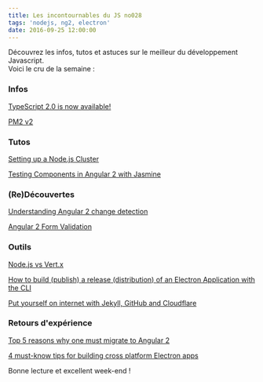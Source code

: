 ```yaml
---
title: Les incontournables du JS no028
tags: 'nodejs, ng2, electron'
date: 2016-09-25 12:00:00
---
```


Découvrez les infos, tutos et astuces sur le meilleur du développement Javascript.  
Voici le cru de la semaine :  

### Infos

[TypeScript 2.0 is now available!](https://blogs.msdn.microsoft.com/typescript/2016/09/22/announcing-typescript-2-0/)  

[PM2 v2](https://keymetrics.io/2016/08/24/pm2-v2-released/)  

### Tutos

[Setting up a Node.js Cluster](https://codequs.com/p/BkCZ1VMY/setting-up-a-node-js-cluster/)  

[Testing Components in Angular 2 with Jasmine](https://semaphoreci.com/community/tutorials/testing-components-in-angular-2-with-jasmine)  

### (Re)Découvertes

[Understanding Angular 2 change detection](https://auth0.com/blog/understanding-angular-2-change-detection/)  

[Angular 2 Form Validation](https://scotch.io/tutorials/angular-2-form-validation)  

### Outils  

[Node.js vs Vert.x](https://www.agriya.com/blog/2016/09/20/nodejs-vs-vertx-part2-detailed-investigation/)  

[How to build (publish) a release (distribution) of an Electron Application with the CLI](http://ourcodeworld.com/articles/read/262/how-to-build-publish-a-release-distribution-of-an-electron-application-with-the-cli)  

[Put yourself on internet with Jekyll, GitHub and Cloudflare](http://adgllorente.com/2016/09/put-yourself-on-internet-with-jekyll-github-and-cloudflare/)  

### Retours d'expérience

[Top 5 reasons why one must migrate to Angular 2](https://blogs.walkingtree.in/2016/09/23/top-5-reasons-why-one-must-migrate-to-angular-2/)  

[4 must-know tips for building cross platform Electron apps](https://blog.avocode.com/blog/4-must-know-tips-for-building-cross-platform-electron-apps)  

Bonne lecture et excellent week-end !  

